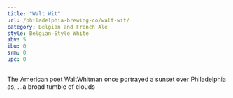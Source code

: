 ```yaml
---
title: "Walt Wit"
url: /philadelphia-brewing-co/walt-wit/
category: Belgian and French Ale
style: Belgian-Style White
abv: 5
ibu: 0
srm: 0
upc: 0
---
```

The American poet WaltWhitman once portrayed a sunset over Philadelphia as, \...a broad tumble of clouds
